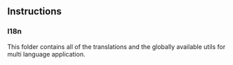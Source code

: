 ## Instructions

### I18n

This folder contains all of the translations and the globally available utils for multi language application.
